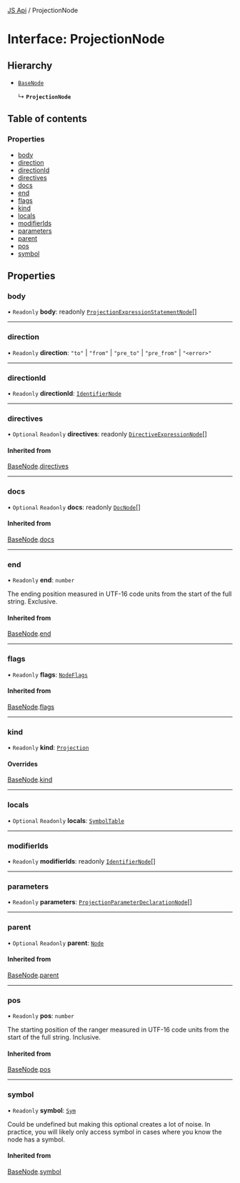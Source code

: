 [JS Api](../index.md) / ProjectionNode

# Interface: ProjectionNode

## Hierarchy

- [`BaseNode`](BaseNode.md)

  ↳ **`ProjectionNode`**

## Table of contents

### Properties

- [body](ProjectionNode.md#body)
- [direction](ProjectionNode.md#direction)
- [directionId](ProjectionNode.md#directionid)
- [directives](ProjectionNode.md#directives)
- [docs](ProjectionNode.md#docs)
- [end](ProjectionNode.md#end)
- [flags](ProjectionNode.md#flags)
- [kind](ProjectionNode.md#kind)
- [locals](ProjectionNode.md#locals)
- [modifierIds](ProjectionNode.md#modifierids)
- [parameters](ProjectionNode.md#parameters)
- [parent](ProjectionNode.md#parent)
- [pos](ProjectionNode.md#pos)
- [symbol](ProjectionNode.md#symbol)

## Properties

### body

• `Readonly` **body**: readonly [`ProjectionExpressionStatementNode`](ProjectionExpressionStatementNode.md)[]

___

### direction

• `Readonly` **direction**: ``"to"`` \| ``"from"`` \| ``"pre_to"`` \| ``"pre_from"`` \| ``"<error>"``

___

### directionId

• `Readonly` **directionId**: [`IdentifierNode`](IdentifierNode.md)

___

### directives

• `Optional` `Readonly` **directives**: readonly [`DirectiveExpressionNode`](DirectiveExpressionNode.md)[]

#### Inherited from

[BaseNode](BaseNode.md).[directives](BaseNode.md#directives)

___

### docs

• `Optional` `Readonly` **docs**: readonly [`DocNode`](DocNode.md)[]

#### Inherited from

[BaseNode](BaseNode.md).[docs](BaseNode.md#docs)

___

### end

• `Readonly` **end**: `number`

The ending position measured in UTF-16 code units from the start of the
full string. Exclusive.

#### Inherited from

[BaseNode](BaseNode.md).[end](BaseNode.md#end)

___

### flags

• `Readonly` **flags**: [`NodeFlags`](../enums/NodeFlags.md)

#### Inherited from

[BaseNode](BaseNode.md).[flags](BaseNode.md#flags)

___

### kind

• `Readonly` **kind**: [`Projection`](../enums/SyntaxKind.md#projection)

#### Overrides

[BaseNode](BaseNode.md).[kind](BaseNode.md#kind)

___

### locals

• `Optional` `Readonly` **locals**: [`SymbolTable`](SymbolTable.md)

___

### modifierIds

• `Readonly` **modifierIds**: readonly [`IdentifierNode`](IdentifierNode.md)[]

___

### parameters

• `Readonly` **parameters**: [`ProjectionParameterDeclarationNode`](ProjectionParameterDeclarationNode.md)[]

___

### parent

• `Optional` `Readonly` **parent**: [`Node`](../index.md#node)

#### Inherited from

[BaseNode](BaseNode.md).[parent](BaseNode.md#parent)

___

### pos

• `Readonly` **pos**: `number`

The starting position of the ranger measured in UTF-16 code units from the
start of the full string. Inclusive.

#### Inherited from

[BaseNode](BaseNode.md).[pos](BaseNode.md#pos)

___

### symbol

• `Readonly` **symbol**: [`Sym`](Sym.md)

Could be undefined but making this optional creates a lot of noise. In practice,
you will likely only access symbol in cases where you know the node has a symbol.

#### Inherited from

[BaseNode](BaseNode.md).[symbol](BaseNode.md#symbol)
